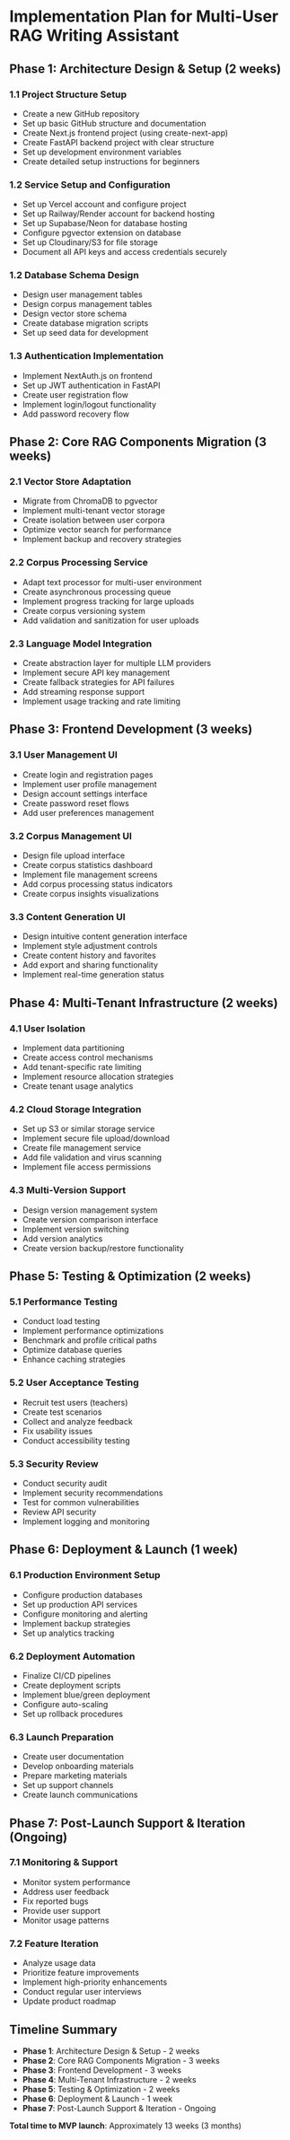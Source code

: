 # Implementation Plan for Multi-User RAG Writing Assistant

## Phase 1: Architecture Design & Setup (2 weeks)

### 1.1 Project Structure Setup
- Create a new GitHub repository
- Set up basic GitHub structure and documentation
- Create Next.js frontend project (using create-next-app)
- Create FastAPI backend project with clear structure
- Set up development environment variables
- Create detailed setup instructions for beginners

### 1.2 Service Setup and Configuration
- Set up Vercel account and configure project
- Set up Railway/Render account for backend hosting
- Set up Supabase/Neon for database hosting
- Configure pgvector extension on database
- Set up Cloudinary/S3 for file storage
- Document all API keys and access credentials securely

### 1.2 Database Schema Design
- Design user management tables
- Design corpus management tables
- Design vector store schema
- Create database migration scripts
- Set up seed data for development

### 1.3 Authentication Implementation
- Implement NextAuth.js on frontend
- Set up JWT authentication in FastAPI
- Create user registration flow
- Implement login/logout functionality
- Add password recovery flow

## Phase 2: Core RAG Components Migration (3 weeks)

### 2.1 Vector Store Adaptation
- Migrate from ChromaDB to pgvector
- Implement multi-tenant vector storage
- Create isolation between user corpora
- Optimize vector search for performance
- Implement backup and recovery strategies

### 2.2 Corpus Processing Service
- Adapt text processor for multi-user environment
- Create asynchronous processing queue
- Implement progress tracking for large uploads
- Create corpus versioning system
- Add validation and sanitization for user uploads

### 2.3 Language Model Integration
- Create abstraction layer for multiple LLM providers
- Implement secure API key management
- Create fallback strategies for API failures
- Add streaming response support
- Implement usage tracking and rate limiting

## Phase 3: Frontend Development (3 weeks)

### 3.1 User Management UI
- Create login and registration pages
- Implement user profile management
- Design account settings interface
- Create password reset flows
- Add user preferences management

### 3.2 Corpus Management UI
- Design file upload interface
- Create corpus statistics dashboard
- Implement file management screens
- Add corpus processing status indicators
- Create corpus insights visualizations

### 3.3 Content Generation UI
- Design intuitive content generation interface
- Implement style adjustment controls
- Create content history and favorites
- Add export and sharing functionality
- Implement real-time generation status

## Phase 4: Multi-Tenant Infrastructure (2 weeks)

### 4.1 User Isolation
- Implement data partitioning
- Create access control mechanisms
- Add tenant-specific rate limiting
- Implement resource allocation strategies
- Create tenant usage analytics

### 4.2 Cloud Storage Integration
- Set up S3 or similar storage service
- Implement secure file upload/download
- Create file management service
- Add file validation and virus scanning
- Implement file access permissions

### 4.3 Multi-Version Support
- Design version management system
- Create version comparison interface
- Implement version switching
- Add version analytics
- Create version backup/restore functionality

## Phase 5: Testing & Optimization (2 weeks)

### 5.1 Performance Testing
- Conduct load testing
- Implement performance optimizations
- Benchmark and profile critical paths
- Optimize database queries
- Enhance caching strategies

### 5.2 User Acceptance Testing
- Recruit test users (teachers)
- Create test scenarios
- Collect and analyze feedback
- Fix usability issues
- Conduct accessibility testing

### 5.3 Security Review
- Conduct security audit
- Implement security recommendations
- Test for common vulnerabilities
- Review API security
- Implement logging and monitoring

## Phase 6: Deployment & Launch (1 week)

### 6.1 Production Environment Setup
- Configure production databases
- Set up production API services
- Configure monitoring and alerting
- Implement backup strategies
- Set up analytics tracking

### 6.2 Deployment Automation
- Finalize CI/CD pipelines
- Create deployment scripts
- Implement blue/green deployment
- Configure auto-scaling
- Set up rollback procedures

### 6.3 Launch Preparation
- Create user documentation
- Develop onboarding materials
- Prepare marketing materials
- Set up support channels
- Create launch communications

## Phase 7: Post-Launch Support & Iteration (Ongoing)

### 7.1 Monitoring & Support
- Monitor system performance
- Address user feedback
- Fix reported bugs
- Provide user support
- Monitor usage patterns

### 7.2 Feature Iteration
- Analyze usage data
- Prioritize feature improvements
- Implement high-priority enhancements
- Conduct regular user interviews
- Update product roadmap

## Timeline Summary
- **Phase 1**: Architecture Design & Setup - 2 weeks
- **Phase 2**: Core RAG Components Migration - 3 weeks
- **Phase 3**: Frontend Development - 3 weeks
- **Phase 4**: Multi-Tenant Infrastructure - 2 weeks
- **Phase 5**: Testing & Optimization - 2 weeks
- **Phase 6**: Deployment & Launch - 1 week
- **Phase 7**: Post-Launch Support & Iteration - Ongoing

**Total time to MVP launch**: Approximately 13 weeks (3 months)
